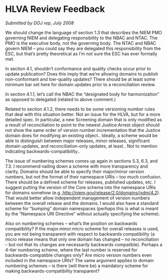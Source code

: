 
# HLVA Review Feedback

*Submitted by DOJ rep, July 2008*

We should change the language of section 1.3 that describes the NIEM PMO governing NIEM and delegating responsibility to the NBAC and NTAC.  The PMO is the executive body, not the governing body.  The NTAC and NBAC govern NIEM – you could say they are delegated this responsibility from the ESC, but that’s pretty theoretical as I’m not sure the ESC has ever formally met.

In section 4.1, shouldn’t conformance and quality checks occur prior to update publication?  Does this imply that we’re allowing domains to publish non-conformant and low-quality updates?  There should be at least some minimum bar set here for domain updates prior to a reconciliation review.

In section 4.1.1, let’s call the NBAC the “designated body for harmonization” as opposed to delegated (related to above comment.)

Related to section 4.1.2, there needs to be some versioning number rules that deal with this situation better.  Not an issue for the HLVA, but for a more detailed spec.  In particular, a new Screening domain that is only modified as a result of reconciliation to point to the newest Justice:Arrest object should not show the same order of version number incrementation that the Justice domain does for modifying an existing object..  Ideally, a scheme would be able to distinguish between major releases, minor releases, significant domain updates, and reconciliation-only updates, at least..  Not to mention indicating backwards-compatibility..

The issue of numbering schemes comes up again in sections 5.3, 6.3, and 7.3.  I recommend nailing down a scheme with more transparency and clarity.  Domains should be able to specify their major/minor version numbers, but not the format of their namespace URIs – too much confusion.  There should be a defined scheme for releases, published updates, etc.  I suggest putting the version of the Core schema into the namespace URIs for domains somehow (e.g.,http://niem.gov/release/2.0/domains/jxdm/4.2).  That would better allow independent management of version numbers between the overall release and the domains.  I would also have a standard scheme for “bumping” domain namespaces (perhaps this is what is meant by the “Namespace URI Directive” without actually specifying the scheme).

Also on numbering schemes – what’s the position on backwards compatibility?  If the major.minor.micro scheme for overall releases is used, you are not being transparent with respect to backwards compatibility (a micro release means that only one domain has changed – no reconciliation – but not that its changes are necessarily backwards compatible).  Perhaps a 4-tier numbering scheme, where the last number is reserved for backwards-compatible changes only?  Are micro version numbers even included in the namespace URIs?  The same argument applies to domain numbering schemes – is there (will there be) a mandatory scheme for making backwards-compatibility transparent?

